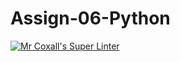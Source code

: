 # Assign-06-Python
[![Mr Coxall's Super Linter](https://github.com/ICS3U-Programming-TamerZ/Assign-06-Python/workflows/Mr%20Coxall's%20Super%20Linter/badge.svg)](https://github.com/ICS3U-Programming-TamerZ/Assign-06-Python/actions/)
